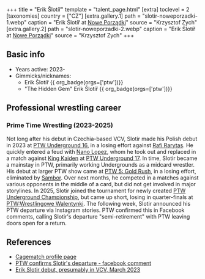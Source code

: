 +++
title = "Erik Šlotíř"
template = "talent_page.html"
[extra]
toclevel = 2
[taxonomies]
country = ["CZ"]
[extra.gallery.1]
path = "slotir-noweporzadki-1.webp"
caption = "Erik Šlotíř at [Nowe Porządki](@/e/ptw/2025-01-11-ptw-nowe-porzadki.md)"
source = "Krzysztof Zych"
[extra.gallery.2]
path = "slotir-noweporzadki-2.webp"
caption = "Erik Šlotíř at [Nowe Porządki](@/e/ptw/2025-01-11-ptw-nowe-porzadki.md)"
source = "Krzysztof Zych"
+++
## Basic info

* Years active: 2023-
* Gimmicks/nicknames:
  - Erik Šlotíř {{ org_badge(orgs=['ptw'])}}
  - "The Hidden Gem" Erik Šlotíř {{ org_badge(orgs=['ptw'])}}

## Professional wrestling career 

### Prime Time Wrestling (2023-2025)

Not long after his debut in Czechia-based VCV, Slotir made his Polish debut in 2023 at [PTW Underground 16](e/ptw/2023-07-30-ptw-underground-16/), in a losing effort against [Rafi Rarytas](@/w/rafi.md). He quickly entered a feud with [Nano Lopez](@/w/nano-lopez.md), whom he took out and replaced in a match against [King Kaiden](@/w/king-kaiden.md) at [PTW Underground 17](@/e/ptw/2023-09-03-ptw-underground-17.md).
In time, Slotir became a mainstay in PTW, primarily working Undergrounds as a midcard wrestler. His debut at larger PTW show came at [PTW 5: Gold Rush](e/ptw/2024-02-03-ptw-5-gold-rush.md), in a losing effort, eliminated by [Sambor](@/w/sambor.md). Over next months, he competed in a matches against various opponents in the middle of a card, but did not get involved in major storylines. 
In 2025, Slotir joined the tournament for newly created [PTW Underground Championship](@/c/ptw-underground-championship.mnd), but came up short, losing in quarter-finals at [PTW:Wrestlingowe Walentynki](@/e/ptw/2025-02-15-ptw-wrestlingowe-walentynki.md). The following week, Slotir announced his PTW departure via Instagram stories. PTW confirmed this in Facebook comments, calling Slotir's departure "semi-retirement" with PTW leaving doors open for a return.
  
## References

* [Cagematch profile page](https://www.cagematch.net/?id=2&nr=27518)
* [PTW confirms Slotir's departure - facebook comment](https://www.facebook.com/PrimeTimeWrestlingPL/posts/pfbid0EtinH8uSMwm67BR4ji5Pr3VmFzpK9e2txKTuda6QqyEmQcxYd1o29SzUAABnowQJl?comment_id=2058644111321986&reply_comment_id=635351272208635&__cft__[0]=AZXpyH5CZO0QQvYu2vhHj2aAO_w7ifAKMN6QNtQXKGKMo5zjdBsKKVuPE0guIq8rqrMwCkw5rDt6D5vY1dK3Jiw7HBSBJL-IjJI4T2w7r0H8raSD-PjlaVrJT5UvTjGr-hWma3nYtvlVA5WBQB3zZz60uldl7RTXtnIDsa7FzWRosoipyRsgupm35reIfp0emqI&__tn__=R]-R)
* [Erik Slotir debut, presumably in VCV, March 2023](https://www.instagram.com/p/CqYiAFzsVf2/?img_index=1)

